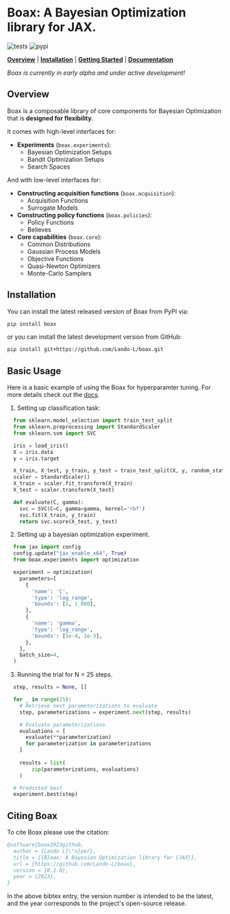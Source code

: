 # Boax: A Bayesian Optimization library for JAX.

![tests](https://github.com/Lando-L/boax/actions/workflows/tests.yml/badge.svg?branch=main)
![pypi](https://img.shields.io/pypi/v/boax)

[**Overview**](#overview)
| [**Installation**](#installation)
| [**Getting Started**](#getting-started)
| [**Documentation**](https://boax.readthedocs.io/en/latest/)

*Boax is currently in early alpha and under active development!*

## Overview

Boax is a composable library of core components for Bayesian Optimization
that is **designed for flexibility**.

It comes with high-level interfaces for:
* **Experiments** (`boax.experiments`):
  * Bayesian Optimization Setups
  * Bandit Optimization Setups
  * Search Spaces

And with low-level interfaces for:
* **Constructing acquisition functions** (`boax.acquisition`):
  * Acquisition Functions
  * Surrogate Models
* **Constructing policy functions** (`boax.policies`):
  * Policy Functions
  * Believes
* **Core capabilities** (`boax.core`):
  * Common Distributions
  * Gaussian Process Models
  * Objective Functions
  * Quasi-Newton Optimizers
  * Monte-Carlo Samplers

## Installation

You can install the latest released version of Boax from PyPI via:

```sh
pip install boax
```

or you can install the latest development version from GitHub:

```sh
pip install git+https://github.com/Lando-L/boax.git
```

## Basic Usage

Here is a basic example of using the Boax for hyperparamter tuning.
For more details check out the [docs](https://boax.readthedocs.io/en/latest/).

1. Setting up classification task:

```python
  from sklearn.model_selection import train_test_split
  from sklearn.preprocessing import StandardScaler
  from sklearn.svm import SVC

  iris = load_iris()
  X = iris.data
  y = iris.target

  X_train, X_test, y_train, y_test = train_test_split(X, y, random_state=0)
  scaler = StandardScaler()
  X_train = scaler.fit_transform(X_train)
  X_test = scaler.transform(X_test)

  def evaluate(C, gamma):
    svc = SVC(C=C, gamma=gamma, kernel='rbf')
    svc.fit(X_train, y_train)
    return svc.score(X_test, y_test)
```

2. Setting up a bayesian optimization experiment.

```python
  from jax import config
  config.update("jax_enable_x64", True)
  from boax.experiments import optimization

  experiment = optimization(
    parameters=[
      {
        'name': 'C',
        'type': 'log_range',
        'bounds': [1, 1_000],
      },
      {
        'name': 'gamma',
        'type': 'log_range',
        'bounds': [1e-4, 1e-3],
      },
    ],
    batch_size=4,
  )
```

3. Running the trial for N = 25 steps.

```python
  step, results = None, []

  for _ in range(25):
    # Retrieve next parameterizations to evaluate
    step, parameterizations = experiment.next(step, results)

    # Evaluate parameterizations
    evaluations = [
      evaluate(**parameterization)
      for parameterization in parameterizations
    ]
    
    results = list(
        zip(parameterizations, evaluations)
    )

  # Predicted best
  experiment.best(step)
```

## Citing Boax

To cite Boax please use the citation:

```bibtex
@software{boax2023github,
  author = {Lando L{\"o}per},
  title = {{B}oax: A Bayesian Optimization library for {JAX}},
  url = {https://github.com/Lando-L/boax},
  version = {0.2.0},
  year = {2023},
}
```

In the above bibtex entry, the version number is intended to be the latest, and the year corresponds to the project's open-source release.
